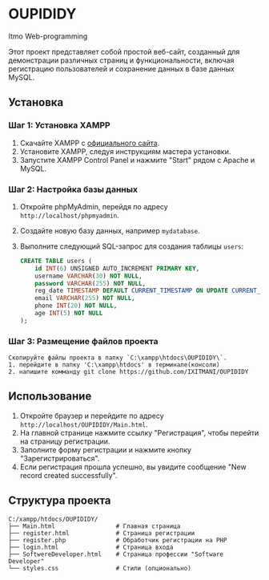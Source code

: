 # OUPIDIDY
Itmo Web-programming

Этот проект представляет собой простой веб-сайт, созданный для демонстрации различных страниц и функциональности, включая регистрацию пользователей и сохранение данных в базе данных MySQL.

## Установка

### Шаг 1: Установка XAMPP

1. Скачайте XAMPP с [официального сайта](https://www.apachefriends.org/index.html).
2. Установите XAMPP, следуя инструкциям мастера установки.
3. Запустите XAMPP Control Panel и нажмите "Start" рядом с Apache и MySQL.

### Шаг 2: Настройка базы данных

1. Откройте phpMyAdmin, перейдя по адресу `http://localhost/phpmyadmin`.
2. Создайте новую базу данных, например `mydatabase`.
3. Выполните следующий SQL-запрос для создания таблицы `users`:

    ```sql
    CREATE TABLE users (
        id INT(6) UNSIGNED AUTO_INCREMENT PRIMARY KEY,
        username VARCHAR(30) NOT NULL,
        password VARCHAR(255) NOT NULL,
        reg_date TIMESTAMP DEFAULT CURRENT_TIMESTAMP ON UPDATE CURRENT_TIMESTAMP,
        email VARCHAR(255) NOT NULL,
        phone INT(20) NOT NULL,
        age INT(5) NOT NULL
    );
    ```

### Шаг 3: Размещение файлов проекта

    Скопируйте файлы проекта в папку `C:\xampp\htdocs\OUPIDIDY\`.
    1. перейдите в папку 'C:\xampp\htdocs' в терминале(консоли)
    2. напишите комманду git clone https://github.com/IXITMANI/OUPIDIDY
## Использование

1. Откройте браузер и перейдите по адресу `http://localhost/OUPIDIDY/Main.html`.
2. На главной странице нажмите ссылку "Регистрация", чтобы перейти на страницу регистрации.
3. Заполните форму регистрации и нажмите кнопку "Зарегистрироваться".
4. Если регистрация прошла успешно, вы увидите сообщение "New record created successfully".

## Структура проекта

```plaintext
C:/xampp/htdocs/OUPIDIDY/
├── Main.html                 # Главная страница
├── register.html             # Страница регистрации
├── register.php              # Обработчик регистрации на PHP
├── login.html                # Страница входа
├── SoftwereDeveloper.html    # Страница профессии "Software Developer"
└── styles.css                # Стили (опционально)